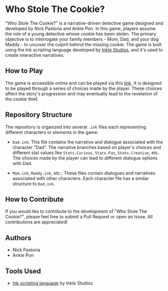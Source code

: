 # Who Stole The Cookie?

"Who Stole The Cookie?" is a narrative-driven detective game designed and developed by Nick Pastoria and Ankie Pon. In this game, players assume the role of a young detective whose cookie has been stolen. The primary objective is to interrogate your family members - Mom, Dad, and your dog Maddy - to uncover the culprit behind the missing cookie. The game is built using the Ink scripting language developed by [Inkle Studios](https://www.inklestudios.com/ink/), and it's used to create interactive narratives.

## How to Play

The game is accessible online and can be played via this [link](https://nickpastoria.github.io/WhoStoleTheCookie/). It is designed to be played through a series of choices made by the player. These choices affect the story's progression and may eventually lead to the revelation of the cookie thief.

## Repository Structure

The repository is organized into several `.ink` files each representing different characters or elements in the game:

- `Dad.ink`: This file contains the narrative and dialogue associated with the character "Dad". The narrative branches based on player's choices and different stat values like `Stats.Curious`, `Stats.Fun`, `Stats.Creative`, etc. The choices made by the player can lead to different dialogue options with Dad.

- `Mom.ink`, `Maddy.ink`, etc.: These files contain dialogues and narratives associated with other characters. Each character file has a similar structure to `Dad.ink`.

## How to Contribute

If you would like to contribute to the development of "Who Stole The Cookie?", please feel free to submit a Pull Request or open an Issue. All contributions are appreciated!

## Authors

- Nick Pastoria
- Ankie Pon

## Tools Used

- [Ink scripting language](https://www.inklestudios.com/ink/) by Inkle Studios
